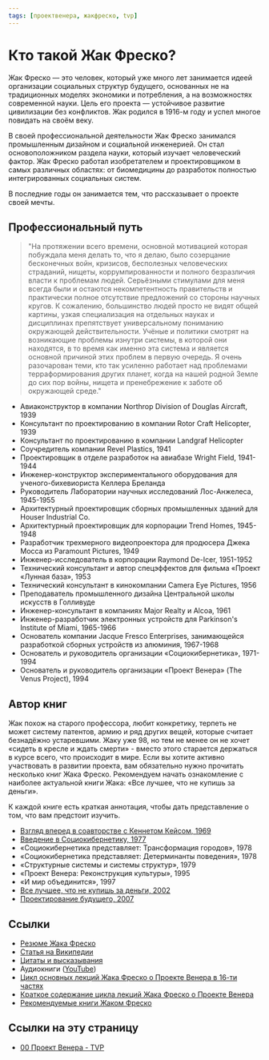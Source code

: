 ```yaml
---
tags: [проектвенера, жакфреско, tvp]
---
```

# Кто такой Жак Фреско?

Жак Фреско — это человек, который уже много лет занимается идеей организации социальных структур будущего, основанных не на традиционных моделях экономики и потребления, а на возможностях современной науки. Цель его проекта — устойчивое развитие цивилизации без конфликтов. Жак родился в 1916-м году и успел многое повидать на своём веку.

В своей профессиональной деятельности Жак Фреско занимался промышленным дизайном и социальной инженерией. Он стал основоположником раздела науки, который изучает человеческий фактор. Жак Фреско работал изобретателем и проектировщиком в самых различных областях: от биомедицины до разработок полностью интегрированных социальных систем.

В последние годы он занимается тем, что рассказывает о проекте своей мечты.

## Профессиональный путь

> "На протяжении всего времени, основной мотивацией которая побуждала меня делать то, что я делаю, было созерцание бесконечных войн, кризисов, бесполезных человеческих страданий, нищеты, коррумпированности и полного безразличия власти к проблемам людей. Серьёзными стимулами для меня всегда были и остаются некомпетентность правительств и практически полное отсутствие предложений со стороны научных кругов. К сожалению, большинство людей просто не видят общей картины, узкая специализация на отдельных науках и дисциплинах препятствует универсальному пониманию окружающей действительности. Учёные и политики смотрят на возникающие проблемы изнутри системы, в которой они находятся, в то время как именно эта система и является основной причиной этих проблем в первую очередь. Я очень разочарован теми, кто так усиленно работает над проблемами терраформирования других планет, когда на нашей родной Земле до сих пор войны, нищета и пренебрежение к заботе об окружающей среде."

-   Авиаконструктор в компании Northrop Division of Douglas Aircraft, 1939
-   Консультант по проектированию в компании Rotor Craft Helicopter, 1939
-   Консультант по проектированию в компании Landgraf Helicopter
-   Соучредитель компании Revel Plastics, 1941
-   Проектировщик в отделе разработок на авиабазе Wright Field, 1941-1944
-   Инженер-конструктор экспериментального оборудования для ученого-бихевиориста Келлера Бреланда
-   Руководитель Лаборатории научных исследований Лос-Анжелеса, 1945-1955
-   Архитектурный проектировщик сборных промышленных зданий для Houser Industrial Co.
-   Архитектурный проектировщик для корпорации Trend Homes, 1945-1948
-   Разработчик трехмерного видеопроектора для продюсера Джека Мосcа из Paramount Pictures, 1949
-   Инженер-исследователь в корпорации Raymond De-Icer, 1951-1952
-   Технический консультант и автор спецэффектов для фильма «Проект «Лунная база», 1953
-   Технический консультант в кинокомпании Camera Eye Pictures, 1956
-   Преподаватель промышленного дизайна Центральной школы искусств в Голливуде
-   Инженер-консультант в компаниях Major Realty и Alcoa, 1961
-   Инженер-разработчик электронных устройств для Parkinson's Institute of Miami, 1965-1966
-   Основатель компании Jacque Fresco Enterprises, занимающейся разработкой сборных устройств из алюминия, 1967-1968
-   Основатель и руководитель организации «Социокибернетика», 1971-1994
-   Основатель и руководитель организации «Проект Венера» (The Venus Project), 1994

## Автор книг

Жак похож на старого профессора, любит конкретику, терпеть не может систему патентов, армию и ряд других вещей, которые считает безнадёжно устаревшими. Жаку уже 98, но тем не менее он не хочет «сидеть в кресле и ждать смерти» - вместо этого старается держаться в курсе всего, что происходит в мире. Если вы хотите активно участвовать в развитии проекта, вам обязательно нужно прочитать несколько книг Жака Фреско. Рекомендуем начать ознакомление с наиболее актуальной книги Жака: «Все лучшее, что не купишь за деньги».

К каждой книге есть краткая аннотация, чтобы дать представление о том, что вам предстоит изучить.

- [Взгляд вперед в соавторстве с Кеннетом Кейсом, 1969](%D0%92%D0%B7%D0%B3%D0%BB%D1%8F%D0%B4%20%D0%B2%D0%BF%D0%B5%D1%80%D0%B5%D0%B4%20%D0%B2%20%D1%81%D0%BE%D0%B0%D0%B2%D1%82%D0%BE%D1%80%D1%81%D1%82%D0%B2%D0%B5%20%D1%81%20%D0%9A%D0%B5%D0%BD%D0%BD%D0%B5%D1%82%D0%BE%D0%BC%20%D0%9A%D0%B5%D0%B9%D1%81%D0%BE%D0%BC,%201969.md)
- [Введение в Социокибернетику, 1977](%D0%92%D0%B2%D0%B5%D0%B4%D0%B5%D0%BD%D0%B8%D0%B5%20%D0%B2%20%D0%A1%D0%BE%D1%86%D0%B8%D0%BE%D0%BA%D0%B8%D0%B1%D0%B5%D1%80%D0%BD%D0%B5%D1%82%D0%B8%D0%BA%D1%83,%201977.md)
- «Социокибернетика представляет: Трансформация городов», 1978
- «Социокибернетика представляет: Детерминанты поведения», 1978
- «Структурные системы и системы структур», 1979
- «Проект Венера: Реконструкция культуры», 1995
- «И мир объединится», 1997
- [Все лучшее, что не купишь за деньги, 2002](%D0%92%D1%81%D0%B5%20%D0%BB%D1%83%D1%87%D1%88%D0%B5%D0%B5,%20%D1%87%D1%82%D0%BE%20%D0%BD%D0%B5%20%D0%BA%D1%83%D0%BF%D0%B8%D1%88%D1%8C%20%D0%B7%D0%B0%20%D0%B4%D0%B5%D0%BD%D1%8C%D0%B3%D0%B8,%202002.md)
- [Проектирование будущего, 2007](%D0%9F%D1%80%D0%BE%D0%B5%D0%BA%D1%82%D0%B8%D1%80%D0%BE%D0%B2%D0%B0%D0%BD%D0%B8%D0%B5%20%D0%B1%D1%83%D0%B4%D1%83%D1%89%D0%B5%D0%B3%D0%BE,%202007.md)

## Ссылки

* [Резюме Жака Фреско](http://vk.com/pages?oid=-28542288&p=%D0%A0%D0%B5%D0%B7%D1%8E%D0%BC%D0%B5%3A_%D0%96%D0%B0%D0%BA_%D0%A4%D1%80%D0%B5%D1%81%D0%BA%D0%BE)
* [Статья на Википедии](https://ru.wikipedia.org/wiki/%D0%A4%D1%80%D0%B5%D1%81%D0%BA%D0%BE,_%D0%96%D0%B0%D0%BA)
* [Цитаты и высказывания](http://citaty.info/man/zhak-fresko)
* Аудиокниги ([YouTube](https://www.youtube.com/watch?v=FvTZe7Z-BWM&list=PLtrvASfI1KW4JP0DUh1FuyX7nBcugIsiu))
* [Цикл основных лекций Жака Фреско о Проекте Венера в 16-ти частях](https://www.youtube.com/watch?v=2EBATVNHG74&list=PLtrvASfI1KW7VOYRKjglcagQzWLoxlncl)
* [Краткое содержание цикла лекций Жака Фреско о Проекте Венера](https://docs.google.com/document/d/1vDS6mYkz9RnTYndtDk2d4L8tlGKONrShJunYk9LSLz8/edit?usp=sharing)
* [Рекомендуемые книги Жаком Фреско](https://docs.google.com/spreadsheets/d/1mnJ0WkfRRj9CWl5BQ8cS0ffmG8itUn-wmfdSOAC8akY/edit#gid=0)

## Ссылки на эту страницу

* [00 Проект Венера - TVP](00%20%D0%9F%D1%80%D0%BE%D0%B5%D0%BA%D1%82%20%D0%92%D0%B5%D0%BD%D0%B5%D1%80%D0%B0%20-%20TVP.md)